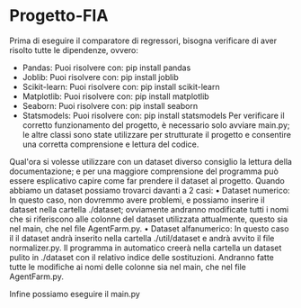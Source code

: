 # Progetto-FIA
Prima di eseguire il comparatore di regressori, bisogna verificare di aver risolto tutte le dipendenze, ovvero:
- Pandas:
  Puoi risolvere con: pip install pandas
- Joblib:
  Puoi risolvere con: pip install joblib
- Scikit-learn:
  Puoi risolvere con: pip install scikit-learn
- Matplotlib:
  Puoi risolvere con: pip install matplotlib
- Seaborn:
  Puoi risolvere con: pip install seaborn
- Statsmodels:
  Puoi risolvere con: pip install statsmodels
Per verificare il corretto funzionamento del progetto, è necessario solo avviare main.py; le altre classi sono state utilizzare per strutturate il progetto e consentire una corretta comprensione e lettura del codice.


Qual'ora si volesse utilizzare con un dataset diverso consiglio la lettura della documentazione; e per una maggiore comprensione del programma può essere esplicativo capire come far prendere il dataset al progetto.
Quando abbiamo un dataset possiamo trovarci davanti a 2 casi:
• Dataset numerico:
  In questo caso, non dovremmo avere problemi, e possiamo inserire il dataset nella cartella ./dataset; ovviamente andranno modificate tutti i nomi che si riferiscono alle colonne del dataset utilizzata attualmente, questo sia nel main, che nel file AgentFarm.py.
• Dataset alfanumerico:
  In questo caso il il dataset andrà inserito nella cartella ./util/dataset e andrà avvito il file normalizer.py. Il programma in automatico creerà nella cartella un dataset pulito in ./dataset con il relativo indice delle sostituzioni. Andranno fatte tutte le modifiche ai nomi delle colonne sia nel main, che nel file AgentFarm.py.

Infine possiamo eseguire il main.py
